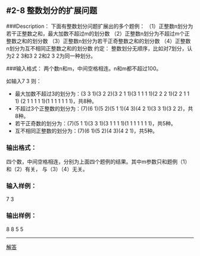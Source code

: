 #2-8 整数划分的扩展问题
--- 

###Description：
下面有整数划分问题扩展出的多个题例：
（1）正整数n划分为若干正整数之和，最大加数不超过m的划分数
（2）正整数n划分为不超过m个正整数之和的划分数
（3）正整数n划分为若干正奇整数之和的划分数
（4）正整数n划分为互不相同正整数之和的划分数
约定：
整数划分无顺序，比如对7划分，认为2 2 3和3 2 2和2 3 2为同一种划分。


###输入格式：
两个数n和m，中间空格相连。n和m都不超过100。

如输入7 3 则：
- 最大加数不超过3的划分为：(3 3 1)(3 2 2)(3 2 1 1)(3 1 1 1 1)(2 2 2 1)(2 2 1 1 1)
(2 1 1 1 1 1)(1 1 1 1 1 1 1)，共8种。
- 不超过3个正整数的划分为：(7)(6 1)(5 2)(5 1 1)(4 3)(4 2 1)(3 3 1)(3 2 2)，共8种。
- 若干正奇数的划分为：(7)(5 1 1)(3 3 1)(3 1 1 1 1)(1 1 1 1 1 1 1)，共5种。
- 互不相同正整数的划分为：(7)(6 1)(5 2)(4 3)(4 2 1)，共5种。


### 输出格式：
四个数，中间空格相连，分别为上面四个题例的结果。其中m参数只和题例（1）和（2）有关，
与（3）（4）无关。


### 输入样例：
7 3


### 输出样例：
8 8 5 5

---

[解答](../源码/2-8.cpp)